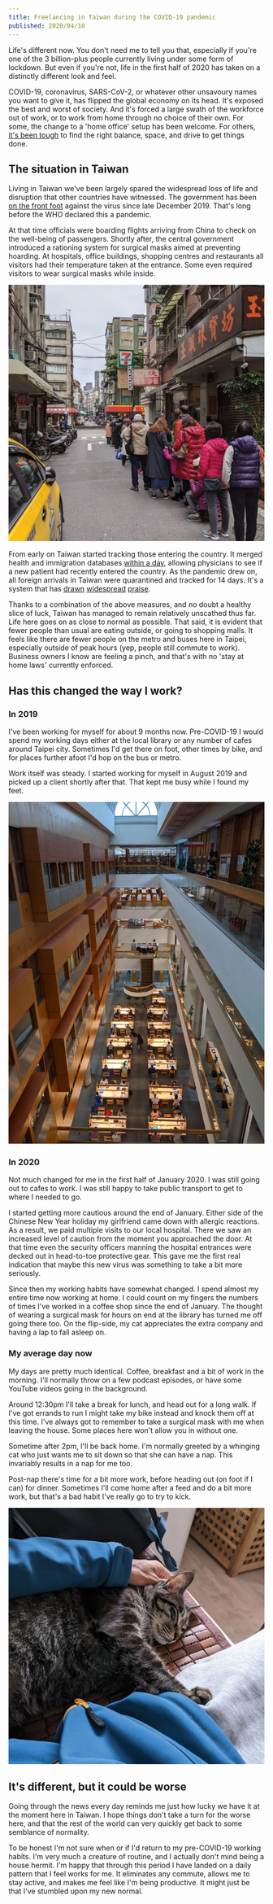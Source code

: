 ```yaml
---
title: Freelancing in Taiwan during the COVID-19 pandemic
published: 2020/04/10
---
```


Life's different now. You don't need me to tell you that, especially if you're one of the 3 billion-plus people currently living under some form of lockdown. But even if you're not, life in the first half of 2020 has taken on a distinctly different look and feel.

COVID-19, coronavirus, SARS-CoV-2, or whatever other unsavoury names you want to give it, has flipped the global economy on its head. It's exposed the best and worst of society. And it's forced a large swath of the workforce out of work, or to work from home through no choice of their own. For some, the change to a 'home office' setup has been welcome. For others, [it's been tough](https://www.abc.net.au/news/2020-04-01/tiny-apartment-life-during-the-coronavirus-lockdown/12084538) to find the right balance, space, and drive to get things done.

## The situation in Taiwan

Living in Taiwan we've been largely spared the widespread loss of life and disruption that other countries have witnessed. The government has been [on the front foot](https://www.smh.com.au/world/asia/while-other-countries-lost-precious-time-taiwan-mobilised-to-keep-covid-19-at-bay-20200316-p54ah8.html) against the virus since late December 2019. That's long before the WHO declared this a pandemic.

At that time officials were boarding flights arriving from China to check on the well-being of passengers. Shortly after, the central government introduced a rationing system for surgical masks aimed at preventing hoarding. At hospitals, office buildings, shopping centres and restaurants all visitors had their temperature taken at the entrance. Some even required visitors to wear surgical masks while inside.

![Line outside a pharmacy in Taiwan. People waiting to buy surgical masks.](../../public/img/blog/1e21a976debc93e880e4b6a3163efa1cc90a45f6-1080x1080.jpg "A queue outside a pharmacy in Taipei. Individuals are limited to three surgical masks, and must present their ID to collect them. Availability is based on your ID number.")

From early on Taiwan started tracking those entering the country. It merged health and immigration databases [within a day](https://jamanetwork.com/journals/jama/fullarticle/2762689), allowing physicians to see if a new patient had recently entered the country. As the pandemic drew on, all foreign arrivals in Taiwan were quarantined and tracked for 14 days. It's a system that has [drawn](https://time.com/5805629/coronavirus-taiwan/) [widespread](https://www.atlanticcouncil.org/blogs/new-atlanticist/lessons-from-taiwans-experience-with-covid-19/) [praise](https://www.bloomberg.com/opinion/articles/2020-04-05/taiwan-s-advance-on-who-in-covid-19-shows-its-place-in-world).

Thanks to a combination of the above measures, and no doubt a healthy slice of luck, Taiwan has managed to remain relatively unscathed thus far. Life here goes on as close to normal as possible. That said, it is evident that fewer people than usual are eating outside, or going to shopping malls. It feels like there are fewer people on the metro and buses here in Taipei, especially outside of peak hours (yep, people still commute to work). Business owners I know are feeling a pinch, and that's with no 'stay at home laws' currently enforced.

## Has this changed the way I work?

### In 2019

I've been working for myself for about 9 months now. Pre-COVID-19 I would spend my working days either at the local library or any number of cafes around Taipei city. Sometimes I'd get there on foot, other times by bike, and for places further afoot I'd hop on the bus or metro.

Work itself was steady. I started working for myself in August 2019 and picked up a client shortly after that. That kept me busy while I found my feet.

![Photo of the interior of Taiwan National Library.](../../public/img/blog/352c11f72dd931153dd24acb2751e86ffdf15e4f-3024x4032.jpg "I spent a fair bit of time at Taiwan Nation Library which is just a short walk from my apartment.")

### In 2020

Not much changed for me in the first half of January 2020. I was still going out to cafes to work. I was still happy to take public transport to get to where I needed to go.

I started getting more cautious around the end of January. Either side of the Chinese New Year holiday my girlfriend came down with allergic reactions. As a result, we paid multiple visits to our local hospital. There we saw an increased level of caution from the moment you approached the door. At that time even the security officers manning the hospital entrances were decked out in head-to-toe protective gear. This gave me the first real indication that maybe this new virus was something to take a bit more seriously.

Since then my working habits have somewhat changed. I spend almost my entire time now working at home. I could count on my fingers the numbers of times I've worked in a coffee shop since the end of January. The thought of wearing a surgical mask for hours on end at the library has turned me off going there too. On the flip-side, my cat appreciates the extra company and having a lap to fall asleep on.

### My average day now

My days are pretty much identical. Coffee, breakfast and a bit of work in the morning. I'll normally throw on a few podcast episodes, or have some YouTube videos going in the background.

Around 12:30pm I'll take a break for lunch, and head out for a long walk. If I've got errands to run I might take my bike instead and knock them off at this time. I've always got to remember to take a surgical mask with me when leaving the house. Some places here won't allow you in without one.

Sometime after 2pm, I'll be back home. I'm normally greeted by a whinging cat who just wants me to sit down so that she can have a nap. This invariably results in a nap for me too.

Post-nap there's time for a bit more work, before heading out (on foot if I can) for dinner. Sometimes I'll come home after a feed and do a bit more work, but that's a bad habit I've really go to try to kick.

![Cat sleeping on sofa.](../../public/img/blog/076a84289e3802639a22564741c1208e4383cdb9-1080x1080.jpg "My cat’s been one of the few winners out of the COVID-19 pandemic.")

## It's different, but it could be worse

Going through the news every day reminds me just how lucky we have it at the moment here in Taiwan. I hope things don't take a turn for the worse here, and that the rest of the world can very quickly get back to some semblance of normality.

To be honest I'm not sure when or if I'd return to my pre-COVID-19 working habits. I'm very much a creature of routine, and I actually don't mind being a house hermit. I'm happy that through this period I have landed on a daily pattern that I feel works for me. It eliminates any commute, allows me to stay active, and makes me feel like I'm being productive. It might just be that I've stumbled upon my new normal.
